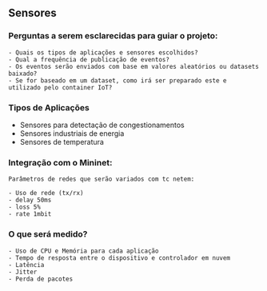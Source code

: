 ## Sensores

### Perguntas a serem esclarecidas para guiar o projeto:

    - Quais os tipos de aplicações e sensores escolhidos?
    - Qual a frequência de publicação de eventos?
    - Os eventos serão enviados com base em valores aleatórios ou datasets baixado?
    - Se for baseado em um dataset, como irá ser preparado este e utilizado pelo container IoT?

### Tipos de Aplicações

- Sensores para detectação de congestionamentos
- Sensores industriais de energia
- Sensores de temperatura

### Integração com o Mininet:
    
    Parâmetros de redes que serão variados com tc netem:

    - Uso de rede (tx/rx)
    - delay 50ms
    - loss 5%
    - rate 1mbit

### O que será medido?
    - Uso de CPU e Memória para cada aplicação
    - Tempo de resposta entre o dispositivo e controlador em nuvem
    - Latência
    - Jitter
    - Perda de pacotes